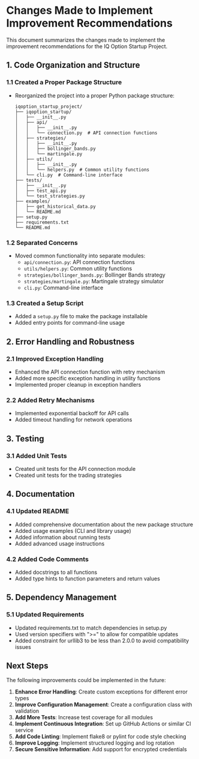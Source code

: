 # Changes Made to Implement Improvement Recommendations

This document summarizes the changes made to implement the improvement recommendations for the IQ Option Startup Project.

## 1. Code Organization and Structure

### 1.1 Created a Proper Package Structure
- Reorganized the project into a proper Python package structure:
  ```
  iqoption_startup_project/
  ├── iqoption_startup/
  │   ├── __init__.py
  │   ├── api/
  │   │   ├── __init__.py
  │   │   └── connection.py  # API connection functions
  │   ├── strategies/
  │   │   ├── __init__.py
  │   │   ├── bollinger_bands.py
  │   │   └── martingale.py
  │   ├── utils/
  │   │   ├── __init__.py
  │   │   └── helpers.py  # Common utility functions
  │   └── cli.py  # Command-line interface
  ├── tests/
  │   ├── __init__.py
  │   ├── test_api.py
  │   └── test_strategies.py
  ├── examples/
  │   ├── get_historical_data.py
  │   └── README.md
  ├── setup.py
  ├── requirements.txt
  └── README.md
  ```

### 1.2 Separated Concerns
- Moved common functionality into separate modules:
  - `api/connection.py`: API connection functions
  - `utils/helpers.py`: Common utility functions
  - `strategies/bollinger_bands.py`: Bollinger Bands strategy
  - `strategies/martingale.py`: Martingale strategy simulator
  - `cli.py`: Command-line interface

### 1.3 Created a Setup Script
- Added a `setup.py` file to make the package installable
- Added entry points for command-line usage

## 2. Error Handling and Robustness

### 2.1 Improved Exception Handling
- Enhanced the API connection function with retry mechanism
- Added more specific exception handling in utility functions
- Implemented proper cleanup in exception handlers

### 2.2 Added Retry Mechanisms
- Implemented exponential backoff for API calls
- Added timeout handling for network operations

## 3. Testing

### 3.1 Added Unit Tests
- Created unit tests for the API connection module
- Created unit tests for the trading strategies

## 4. Documentation

### 4.1 Updated README
- Added comprehensive documentation about the new package structure
- Added usage examples (CLI and library usage)
- Added information about running tests
- Added advanced usage instructions

### 4.2 Added Code Comments
- Added docstrings to all functions
- Added type hints to function parameters and return values

## 5. Dependency Management

### 5.1 Updated Requirements
- Updated requirements.txt to match dependencies in setup.py
- Used version specifiers with ">=" to allow for compatible updates
- Added constraint for urllib3 to be less than 2.0.0 to avoid compatibility issues

## Next Steps

The following improvements could be implemented in the future:

1. **Enhance Error Handling**: Create custom exceptions for different error types
2. **Improve Configuration Management**: Create a configuration class with validation
3. **Add More Tests**: Increase test coverage for all modules
4. **Implement Continuous Integration**: Set up GitHub Actions or similar CI service
5. **Add Code Linting**: Implement flake8 or pylint for code style checking
6. **Improve Logging**: Implement structured logging and log rotation
7. **Secure Sensitive Information**: Add support for encrypted credentials